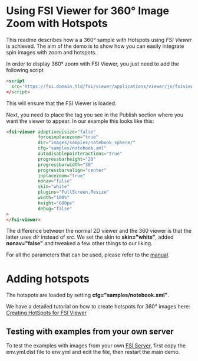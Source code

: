 # Using FSI Viewer for 360° Image Zoom with Hotspots

This readme describes how a a 360° sample with Hotspots using *FSI Viewer* is achieved.
The aim of the demo is to show how you can easily integrate spin images with zoom and hotspots.

In order to display 360° zoom with FSI Viewer, you just need to add the following script

```html
<script
  src='https://fsi.domain.tld/fsi/viewer/applications/viewer/js/fsiviewer.js'
</script>
```
This will ensure that the FSI Viewer is loaded.

Next, you need to place the *<fsi-viewer>* tag you see in the Publish section where you want the viewer to appear.
In our example this looks like this:

```html
<fsi-viewer adaptiveuisize="false"
            forceinplacezoom="true"
            dir="images/samples/notebook_sphere/"
            cfg="samples/notebook.xml"
            autodisablepointeractions="true"
            progressbarheight="20"
            progressbarwidth="30"
            progressbarvalign="center"
            inplacezoom="true"
            nonav="false"
            skin="white"
            plugins="FullScreen,Resize"
            width="100%"
            height="600px"
            debug="false"
>
</fsi-viewer>
```
The difference between the normal 2D viewer and the 360 viewer is that the latter uses *dir* instead of *src*.
We set the skin to **skin="white"**, added **nonav="false"** and tweaked a few other things to our liking.

For all the parameters that can be used, please refer to the [manual](https://docs.neptunelabs.com/fsi-viewer/latest/fsi-viewer).

# Adding hotspots

The hotspots are loaded by setting **cfg="samples/notebook.xml"**.

We have a detailed tutorial on how to create hotspots for 360° images here: [Creating HotSpots for FSI Viewer](https://www.neptunelabs.com/fsi-viewer-js/creating-hotspots-for-fsi-viewer-js/)

## Testing with examples from your own server

To test the examples with images from your own [FSI Server](https://www.neptunelabs.com/fsi-server/), first copy the env.yml.dist file to env.yml and edit the file, then restart the main demo.
